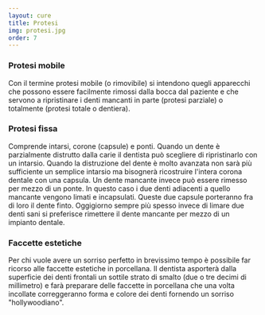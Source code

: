 ```yaml
---
layout: cure
title: Protesi
img: protesi.jpg
order: 7
---
```


### Protesi mobile
Con il termine protesi mobile (o rimovibile) si intendono quegli apparecchi che possono essere facilmente rimossi dalla bocca dal paziente e che servono a ripristinare i denti mancanti in parte (protesi parziale) o totalmente (protesi totale o dentiera).

### Protesi fissa
Comprende intarsi, corone (capsule) e ponti. Quando un dente è parzialmente distrutto dalla carie il dentista può scegliere di ripristinarlo con un intarsio. Quando la distruzione del dente è molto avanzata non sarà più sufficiente un semplice intarsio ma bisognerà ricostruire l'intera corona dentale con una capsula. Un dente mancante invece può essere rimesso per mezzo di un ponte. In questo caso i due denti adiacenti a quello mancante vengono limati e incapsulati. Queste due capsule porteranno fra di loro il dente finto. Oggigiorno sempre più spesso invece di limare due denti sani si preferisce rimettere il dente mancante per mezzo di un impianto dentale.

### Faccette estetiche
Per chi vuole avere un sorriso perfetto in brevissimo tempo è possibile far ricorso alle faccette estetiche in porcellana. Il dentista asporterà dalla superficie dei denti frontali un sottile strato di smalto (due o tre decimi di millimetro) e farà preparare delle faccette in porcellana che una volta incollate correggeranno forma e colore dei denti fornendo un sorriso "hollywoodiano".
